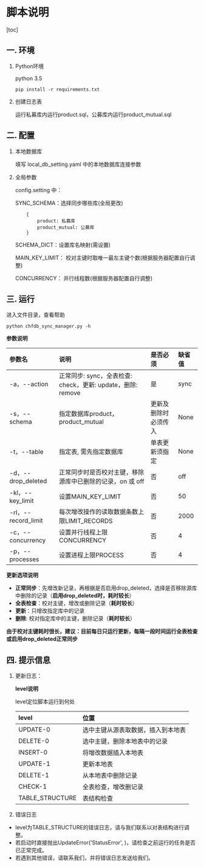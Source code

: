 ﻿# 脚本说明
[toc]
## 一. 环境

1. Python环境

    python 3.5

    ```
    pip install -r requirements.txt
    ```
2. 创建日志表

    运行私募库内运行product.sql，公募库内运行product_mutual.sql

## 二. 配置

1. 本地数据库

    填写 local_db_setting.yaml 中的本地数据库连接参数

2. 全局参数

    config.setting 中：
    
    SYNC_SCHEMA：选择同步哪些库(全局更改)
    ```
        {
            product: 私募库
            product_mutual: 公募库
        }
    ```
    SCHEMA_DICT：设置库名映射(需设置)
    
    MAIN_KEY_LIMIT： 校对主键时取唯一最左主键个数(根据服务器配置自行调整)
    
    CONCURRENCY： 并行线程数(根据服务器配置自行调整)


## 三. 运行

进入文件目录，查看帮助
```
python chfdb_sync_manager.py -h
```

**参数说明**

|参数名|说明|是否必须|缺省值|
|:---|:---|:---|:---|
|-a，--action|正常同步: sync，全表检查: check，更新: update，删除: remove|是|sync|
|-s，--schema|指定数据库product，product_mutual|更新及删除时必须传入|None|
|-t，--table|指定表, 需先指定数据库|单表更新须指定|None|
|-d，--drop_deleted|正常同步时是否校对主键，移除源库中已删除的记录，on 或 off|否|off|
|-kl，--key_limit|设置MAIN_KEY_LIMIT|否|50|
|-rl，--record_limit|每次增改操作的读取数据条数上限LIMIT_RECORDS|否|2000|
|-c，--concurrency|设置并行线程上限CONCURRENCY|否|4|
|-p，--processes|设置进程上限PROCESS|否|4|



**更新选项说明**

 - **正常同步**：先增改新记录，再根据是否启用drop_deleted，选择是否移除源库中删除的记录（**启用drop_deleted时，耗时较长**）
 - **全表检查**：校对主键，增改或删除记录（**耗时较长**）
 - **更新**：只增改指定库中的记录
 - **删除**: 校对指定库中的主键，删除记录（**耗时较长**）

**由于校对主键耗时很长，建议：目前每日只运行更新，每隔一段时间运行全表检查或启用drop_deleted正常同步**

## 四. 提示信息

1. 更新日志：

    **level说明**
    
    level定位脚本运行到何处
    
    |level|位置|
    |:---|:---|
    |UPDATE-0|选中主键从源表取数据，插入到本地表|
    |DELETE-0|选中主键，删除本地表中的记录|
    |INSERT-0|将增改数据插入本地表|
    |UPDATE-1|更新本地表|
    |DELETE-1|从本地表中删除记录|
    |CHECK-1|全表检查，增改删记录|
    |TABLE_STRUCTURE|表结构检查|


2. 错误日志 

 - level为TABLE_STRUCTURE的错误日志，请与我们联系以对表结构进行调整。
 - 若启动时直接抛出UpdateError('StatusError', )，请检查之前运行的任务是否已正常完成。
 - 若遇到其他错误，请联系我们，并将错误日志发送给我们。